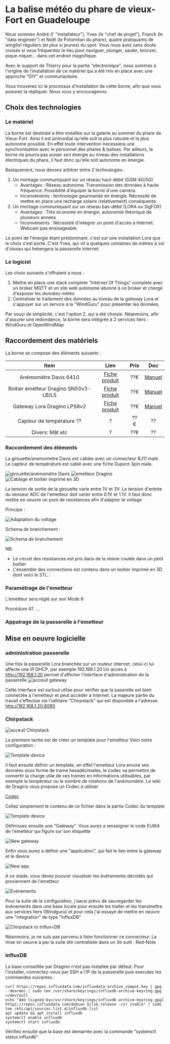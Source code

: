 # La balise météo du phare de vieux-Fort en Guadeloupe

Nous sommes André (l' "installateur"), Yves (le "chef de projet"), Franck (le "data engineer") et Noël (le Potomitan du phare), quatre pratiquants de wingfoil réguliers (et plus si jeunes) du spot. Vous nous avez sans doute croisés si vous fréquentez le lieu pour naviguer, plonger, sauter, bronzer, pique-niquer... dans cet endroit magnifique.

Avec le support de Thierry pour la partie "electronique", nous sommes à l'origine de l'installation de ce matériel qui a été mis en place avec une approche "DIY" et communautaire.

Vous trouverez ici le processus d'installation de cette borne, afin que vous puissiez la répliquer. Nous vous y encourageons.

## Choix des technologies

### Le matériel 

La borne est destinée a être installée sur la galerie au sommet du phare de Vieux-Fort. Ainsi il est primordial qu'elle soit la plus robuste et la plus autonome possible. En effet toute intervention necessiera une synchronisation avec le personnel des phares & balises. Par ailleurs, la borne ne pourra pas puiser son énergie au niveau des installations électriques du phare, il faut donc qu'elle soit autonome en énergie.

Basiquement, nous devons arbitrer entre 2 technologies :

1. Un montage communiquant sur un réseau haut-débit (GSM 4G/5G)
    * Avantages : Réseau autonome. Transmission des données à haute fréquence. Possibilité d'équiper la borne d'une caméra.
    * Inconvénients : technologie gourmande en énergie. Nécessité de mettre en place une recharge solaire (relativement) conséquente.
2. Un montage communiquant sur un réseau bas-débit (LORA ou SigFOX)
    * Avantages : Très économe en énergie, autonomie théorique de plusieurs années.
    * Inconvénients : Nécessité d'integrer un point d'accès à Internet. Webcam pas ensisageable.

Le point de l'énergie étant prédominant, c'est sur une installation Lora que le choix s'est porté. C'est Yves, qui vit a quelques centaines de mètres à vol d'oiseau qui hebergera la passerelle Internet.

### Le logiciel

Les choix suivants s'offraient a nous :

1. Mettre en place une stack complete "Internet Of Things" complete avec un broker MQTT et un site web autonome abonné à ce broker et chargé d'exposer les données météo
2. Centraliser le traitement des données au niveau de la gateway Lora et s'appuyer sur un service à la "WindGuru" pour présenter les données.

Par souçi de simplicité, c'est l'option 2. qui a été choisie. Néanmoins, afin d'assurer une redondance, la borne sera intégrée à 2 services tiers : WindGuru et OpenWindMap

## Raccordement des matériels

La borne se compose des éléments suivants :

| Item | Lien | Prix | Doc |
|:---:|:---:|:---:|:---:|
| Anémométre Davis 6410 |  [Fiche produit](https://www.davis-meteo.com/6410.php) | ??€ | [Manuel](https://www.meteo-shopping.com/fr/capteurs/109-anemometre-girouette-vantage-pro.html) |
| Boitier émétteur Dragino SN50v3-LB/LS | [Fiche produit](https://www.dragino.com/products/lora-lorawan-end-node/item/260-sn50v3-lb-ls.html)| ??€ | [Manuel](https://wiki.dragino.com/xwiki/bin/view/Main/User%20Manual%20for%20LoRaWAN%20End%20Nodes/SN50v3-LB/)|
| Gateway Lora Dragino LPS8v2 | [Fiche produit](https://www.dragino.com/products/lora-lorawan-gateway/item/228-lps8v2.html) | ??€ | [Manuel](https://wiki.dragino.com/xwiki/bin/view/Main/User%20Manual%20for%20All%20Gateway%20models/HP0C/) |
| Capteur de température ?? | ? | ?? €| ?? |
| Divers: Mât etc | ?| ??€ | ?? |



### Raccordement des éléments

La girouette/anemometre Davis est cablée avec un connecteur RJ11 male. Le capteur de température est cablé avec une fiche Dupont 3pin male.

![girouette/anémomètre Davis](medias/davis.jpg)
![emetteur Dragino](medias/emetteur.jpg)
![Cablage et boitier imprimé en 3D](medias/boitier.jpg)

La tension de sortie de la girouette varie entre 1V et 3V. La tension d'entrée du senseur ADC de l'emetteur doit varier entre 0.1V et 1.1V. Il faut donc mettre en oeuvre un pont de resistances afin d'adapter le voltage

Principe :

![Adaptation du voltage](medias/resistances.png)

Schema de branchement :

![Schema de branchement](medias/cablage.png)

NB:
* Le circuit des resistances est pris dans de la résine coulée dans un petit boitier
* L'ensemble des connections est contenu dans un boitier imprimé en 3D dont voici le STL : 

### Paramétrage de l'emetteur

L'emetteur sera réglé sur son Mode 6

Procédure AT ....

### Appairage de la passerelle à l'emetteur

## Mise en oeuvre logicielle

### administration passerelle

Une fois la passerelle Lora branchée sur un routeur internet, celui-ci lui affecte une IP DHCP, par exemple 192.168.1.20
Un acces à http://192.168.1.20 permet d'afficher l'interface d'administration de la passerelle
![acceuil gateway](medias/home_gateway.png)

Cette interface est surtout utilse pour vérifier que la paserelle est bien connectée à l'emetteur et peut accéder à Internet. La majeure partie du travail s'effectue via l'utilitaire "Chirpstack" qui est disponible a l'adresse http://192.168.1.20:8080

### Chirpstack

![acceuil Chirpstack](medias/home_chripstack.png)

La premiere tache est de créer un template pour l'emetteur
Voici notre configuration :

![Template device](medias/device_template.png)

Il faut ensuite définir un template, en effet l'emetteur Lora envoie ses données sous forme de trame hexadécimales, le codec va permettre de convertir la charge utile de ces trames en informations utilisables, par exemple la températur ou le nombre de rotations de l'anémomètre.
Le wiki de Dragino vous propose un Codec à utiliser 

[Codec](https://github.com/dragino/dragino-end-node-decoder/blob/main/SN50_v3-LB/SN50_v3-LB_ChirpstackV4_decode.txt)

Collez simplement le contenu de ce fichier dans la partie Codec du template

![Template device](medias/device_codec.png)

Définissez ensuite une "Gateway". Vous aurez a renseigner le code EUI64 de l'emetteur qui figure sur son étiquette

![New gateway](medias/new_gateway.png)

Enfin vous aurez a définir une "application", qui fait le lien entre la gateway et le device

![New app](medias/new_application.png)

A ce stade, vous devez pouvoir visualiser les événements décodés qui proviennent de l'emetteur

![Evénements](medias/events.png)

Pour la suite de la configuration, j'aavsi prévu de sauvegarder les événements dans une base locale pour ensuite les traiter et les transmettre aux services tiers (Windguru) et pour cela j'ai essayé de mettre en oeuvre une "integration" de type "InfluxDB"

![Chirpstack to Influx<DB](medias/chirpstack_influxdb.png)

Néanmoins, je ne suis pas parvenu à faire fonctionner ce connecteur. La mise en oeuvre a par la suite été centralisée dans un 3e outil : Red-Note

### InfluxDB

La base conseillée par Dragino n'est pas installée par défaut. Pour l'installer, connectez-vous par SSH a l'IP de la passerelle puis executez les commandes suivantes :

```
curl https://repos.influxdata.com/influxdata-archive_compat.key | gpg --dearmor | sudo tee /usr/share/keyrings/influxdb-archive-keyring.gpg >/dev/null
echo "deb [signed-by=/usr/share/keyrings/influxdb-archive-keyring.gpg] https://repos.influxdata.com/debian $(lsb_release -cs) stable" | sudo tee /etc/apt/sources.list.d/influxdb.list
apt update && apt install influxdb
systemclt enable influxdb
systemctl start influxdb
```
Vérifiez ensuite que la base est demarrée avec la commande "systemctl status influxdb"






 

